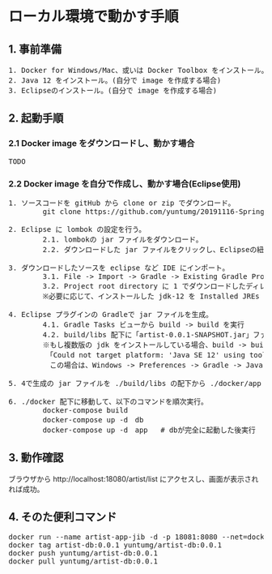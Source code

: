 # ローカル環境で動かす手順

## 1. 事前準備
<pre>
1. Docker for Windows/Mac、或いは Docker Toolbox をインストール。(必須)
2. Java 12 をインストール。(自分で image を作成する場合)
3. Eclipseのインストール。(自分で image を作成する場合)
</pre>

## 2. 起動手順
### 2.1 Docker image をダウンロードし、動かす場合
<pre>
TODO
</pre>
### 2.2 Docker image を自分で作成し、動かす場合(Eclipse使用)
<pre>
1. ソースコードを gitHub から clone or zip でダウンロード。
        git clone https://github.com/yuntumg/20191116-SpringBootDockerSeminar.git
        
2. Eclipse に lombok の設定を行う。
        2.1. lombokの jar ファイルをダウンロード。
        2.2. ダウンロードした jar ファイルをクリックし、Eclipseの紐づけを行う。
        
3. ダウンロードしたソースを eclipse など IDE にインポート。
        3.1. File -> Import -> Gradle -> Existing Gradle Project
        3.2. Project root directory に 1 でダウンロードしたディレクトリを指定 -> Next... -> Finish
        ※必要に応じて、インストールした jdk-12 を Installed JREs に登録する。
        
4. Eclipse プラグインの Gradleで jar ファイルを生成。
        4.1. Gradle Tasks ビューから build -> build を実行
        4.2. build/libs 配下に「artist-0.0.1-SNAPSHOT.jar」ファイルが作られる。
        ※もし複数版の jdk をインストールしている場合、build -> build を実行すると以下のエラーになるかもしれません。
        　「Could not target platform: 'Java SE 12' using tool chain: 'JDK 8 (1.8)'.」
        　この場合は、Windows -> Preferences -> Gradle -> Java Home に JDK12 を指定してください。
         
5. 4で生成の jar ファイルを ./build/libs の配下から ./docker/app 配下にコピーする。

6. ./docker 配下に移動して、以下のコマンドを順次実行。
        docker-compose build
        docker-compose up -d　db
        docker-compose up -d　app   # dbが完全に起動した後実行
</pre>

## 3. 動作確認
ブラウザから http://localhost:18080/artist/list にアクセスし、画面が表示されれば成功。

## 4. そのた便利コマンド
<pre>
docker run --name artist-app-jib -d -p 18081:8080 --net=docker_default  artist-app-jib:0.0.1
docker tag artist-db:0.0.1 yuntumg/artist-db:0.0.1
docker push yuntumg/artist-db:0.0.1
docker pull yuntumg/artist-db:0.0.1
</pre>

